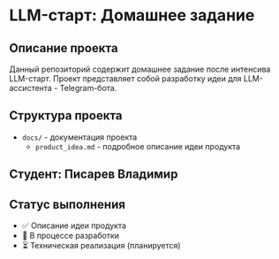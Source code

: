 # LLM-старт: Домашнее задание

## Описание проекта

Данный репозиторий содержит домашнее задание после интенсива LLM-старт. Проект представляет собой разработку идеи для LLM-ассистента - Telegram-бота.


## Структура проекта

- `docs/` - документация проекта
  - `product_idea.md` - подробное описание идеи продукта


## Студент: Писарев Владимир

## Статус выполнения

- ✅ Описание идеи продукта
- 🔄 В процессе разработки
- ⏳ Техническая реализация (планируется)
